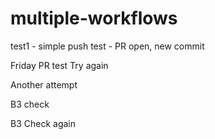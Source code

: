 # multiple-workflows

test1 - simple push
test - PR open, new commit

Friday PR test
Try again

Another attempt

B3 check

B3 Check again